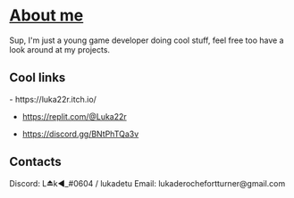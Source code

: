 <h1> <u> About me </u> </h1>
Sup, I'm just a young game developer doing cool stuff, feel free too have a look around at my projects.

<h2> Cool links </h2>
-  https://luka22r.itch.io/

-  https://replit.com/@Luka22r

-  https://discord.gg/BNtPhTQa3v

<h2>Contacts </h2>
Discord: L⏏k◀_#0604 / lukadetu
Email: lukaderochefortturner@gmail.com
